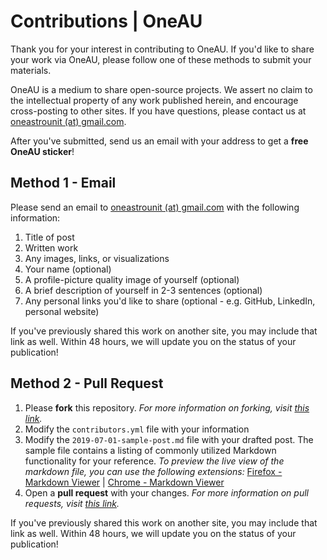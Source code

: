 # Contributions | OneAU
Thank you for your interest in contributing to OneAU. If you'd like to share your work via OneAU, please follow one of these methods to submit your materials.

OneAU is a medium to share open-source projects. We assert no claim to the intellectual property of any work published herein, and encourage cross-posting to other sites. If you have questions, please contact us at [oneastrounit (at) gmail.com](mailto:oneastrounit@gmail.com).

After you've submitted, send us an email with your address to get a __free OneAU sticker__!

## Method 1 - Email
Please send an email to [oneastrounit (at) gmail.com](mailto:oneastrounit@gmail.com) with the following information:

1. Title of post
2. Written work
3. Any images, links, or visualizations
4. Your name (optional)
5. A profile-picture quality image of yourself (optional)
6. A brief description of yourself in 2-3 sentences (optional)
7. Any personal links you'd like to share (optional - e.g. GitHub, LinkedIn, personal website)

If you've previously shared this work on another site, you may include that link as well. Within 48 hours, we will update you on the status of your publication!

## Method 2 - Pull Request

1. Please **fork** this repository. *For more information on forking, visit [this link](https://guides.github.com/activities/forking/).*
2. Modify the `contributors.yml` file with your information
3. Modify the `2019-07-01-sample-post.md` file with your drafted post. The sample file contains a listing of commonly utilized Markdown functionality for your reference. 
*To preview the live view of the markdown file, you can use the following extensions:* [Firefox - Markdown Viewer](https://addons.mozilla.org/en-US/firefox/addon/gitlab-markdown-viewer) | [Chrome - Markdown Viewer](https://chrome.google.com/webstore/detail/markdown-preview-plus/febilkbfcbhebfnokafefeacimjdckgl)
4. Open a **pull request** with your changes. *For more information on pull requests, visit [this link](https://help.github.com/en/articles/creating-a-pull-request-from-a-fork).*

If you've previously shared this work on another site, you may include that link as well. Within 48 hours, we will update you on the status of your publication!
